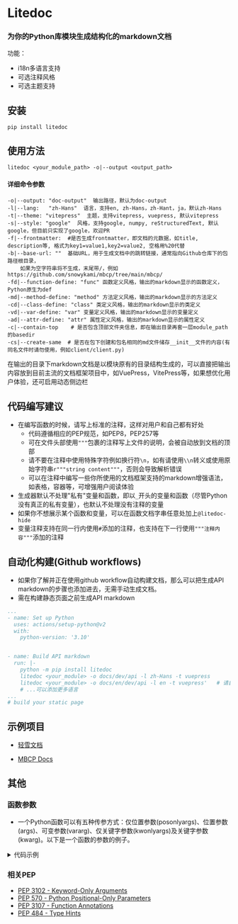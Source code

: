 # Litedoc

### 为你的Python库模块生成结构化的markdown文档

功能：

- i18n多语言支持
- 可选注释风格
- 可选主题支持

## 安装

```shell
pip install litedoc
```

## 使用方法

```shell
litedoc <your_module_path> -o|--output <output_path>
```

#### 详细命令参数

```shell
-o|--output: "doc-output"  输出路径，默认为doc-output
-l|--lang:   "zh-Hans"  语言，支持en, zh-Hans，zh-Hant，ja，默认zh-Hans
-t|--theme: "vitepress"  主题，支持vitepress, vuepress, 默认vitepress
-s|--style: "google"  风格，支持google, numpy, reStructuredText, 默认google，但目前只实现了google，欢迎PR
-f|--frontmatter:  #是否生成frontmatter，即文档的元数据，如title, description等, 格式为key1=value1,key2=value2, 空格用%20代替
-b|--base-url: ""  基础URL，用于生成文档中的跳转链接，通常指向Github仓库下的包路径根目录，
    如果为空字符串将不生成，末尾带/，例如https://github.com/snowykami/mbcp/tree/main/mbcp/
-fd|--function-define: "func" 函数定义风格，输出的markdown显示的函数定义，Python原生为def
-md|--method-define: "method" 方法定义风格，输出的markdown显示的方法定义
-cd|--class-define: "class" 类定义风格，输出的markdown显示的类定义
-vd|--var-define: "var" 变量定义风格，输出的markdown显示的变量定义
-ad|--attr-define: "attr" 属性定义风格，输出的markdown显示的属性定义
-c|--contain-top    # 是否包含顶部文件夹信息，即在输出目录再套一层module_path的basedir
-cs|--create-same  # 是否在包下创建和包名相同的md文件储存__init__文件的内容(有同名文件时请勿使用，例如client/client.py)
```

在输出的目录下markdown文档是以模块原有的目录结构生成的，可以直接把输出内容放到目前主流的文档框架项目中，如VuePress，VitePress等，如果想优化用户体验，还可启用动态侧边栏

## 代码编写建议

- 在编写函数的时候，请写上标准的注释，这样对用户和自己都有好处
    - 代码遵循相应的PEP规范，如PEP8，PEP257等
    - 可在文件头部使用`"""`包裹的注释写上文件的说明，会被自动放到文档的顶部
    - 请不要在注释中使用特殊字符例如换行符`\n`，如有请使用`\\n`转义或使用原始字符串`r"""string content"""`，否则会导致解析错误
    - 可以在注释中编写一些你所使用的文档框架支持的markdown增强语法，如表格，容器等，可增强用户阅读体验
- 生成器默认不处理"私有"变量和函数，即以`_`开头的变量和函数（尽管Python没有真正的私有变量），也默认不处理没有注释的变量
- 如果你不想展示某个函数和变量，可以在函数文档字串任意处加上`@litedoc-hide`
- 变量注释支持在同一行内使用`#`添加的注释，也支持在下一行使用`"""注释内容"""`添加的注释

## 自动化构建(Github workflows)

- 如果你了解并正在使用github workflow自动构建文档，那么可以把生成API markdown的步骤也添加进去，无需手动生成文档。
- 需在构建静态页面之前生成API markdown

```yaml
...
- name: Set up Python
  uses: actions/setup-python@v2
  with:
    python-version: '3.10'


- name: Build API markdown
  run: |-
    python -m pip install litedoc
    litedoc <your_module> -o docs/dev/api -l zh-Hans -t vuepress
    litedoc <your_module> -o docs/en/dev/api -l en -t vuepress'   # 请自行更改这部分
    # ...可以添加更多语言
...
# build your static page
```

## 示例项目

- [轻雪文档](https://bot.liteyuki.icu)

- [MBCP Docs](https://mbcp.sfkm.me)

## 其他

### 函数参数

- 一个Python函数可以有五种传参方式：仅位置参数(posonlyargs)、位置参数(args)、可变参数(vararg)、仅关键字参数(kwonlyargs)及关键字参数(kwarg)。以下是一个函数的参数的例子。

<details>
<summary>代码示例</summary>

```python
def example1(poa1, poa2, /, a1, a2, *args, kwoa1, kwoa2, **kwargs):
    """
    这是一个示例函数
    Args:
        poa1: 仅位置参数1
        poa2: 仅位置参数2，此后的/用于分隔仅位置参数，在/之前的只能使用位置参数传参
        a1: 位置参数3
        a2: 位置参数4
        args: 可变参数，在此之后定义的形参需要使用关键字传参
        kwoa1: 关键字参数1
        kwoa2: 关键字参数2
        kwargs: 关键字可变参数
    """

example1(1, 2, 3, 4, 5, 6, 7, 8, 9, 10, kwoa1=11, kwoa2=12, kwoa3=13, kwoa4=14)
"""
传参结果
Posonlyargs:
    pos1: 1
    pos2: 2
Args:
    a1: 3
    a2: 4
Vararg:
    args: (5, 6, 7, 8, 9, 10)
Kwonlyargs:
    kwoa1: 11
    kwoa2: 12
Kwarg:
    kwargs: {'kwoa3': 13, 'kwoa4': 14}
"""


def example2(poa1, poa2, /, a1, a2, *, kwoa1, kwoa2):
    """
    这是一个示例函数
    Args:
        poa1: 仅位置参数1
        poa2: 仅位置参数2，此后的/用于分隔仅位置参数，在/之前的只能使用位置参数传参
        a1: 位置参数3
        a2: 位置参数4
        kwoa1: 关键字参数1
        kwoa2: 关键字参数2，此后的*用于分隔关键字参数，在*之后的只能使用关键字传参
    """
    pass


example2(1, 2, 3, 4, kwoa1=5, kwoa2=6)
"""
传参结果
Posonlyargs:
    pos1: 1
    pos2: 2
Args:
    a1: 3
    a2: 4
Kwonlyargs:
    kwoa1: 5
    kwoa2: 6
"""
```

</details>


### 相关PEP

- [PEP 3102 - Keyword-Only Arguments](https://www.python.org/dev/peps/pep-3102/)
- [PEP 570 - Python Positional-Only Parameters](https://www.python.org/dev/peps/pep-0570/)
- [PEP 3107 - Function Annotations](https://www.python.org/dev/peps/pep-3107/)
- [PEP 484 - Type Hints](https://www.python.org/dev/peps/pep-0484/)

